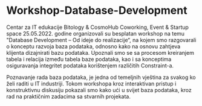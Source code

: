 # Workshop-Database-Development

Centar za IT edukacije Bitology & CosmoHub Coworking, Event & Startup space 25.05.2022. godine organizovali su besplatan workshop  na temu 
"Database Development – Od ideje do realizacije“, na kojem smo razgovarali o konceptu razvoja baza podataka, odnosno kako na osnovu zahtjeva klijenta 
dizajnirati bazu podataka. Upoznali smo se sa procesom kreiranjem tabela i relacija između tabela baze podataka, kao i sa konceptima osiguravanja integritet podataka
korištenjem različitih Constraint-a.

Poznavanje rada baza podataka, je jedna od temeljnih vještina za svakog ko želi raditi u IT industriji. Tokom workshopa kroz interaktivan pristup i 
konstruktivnu diskusiju pokazali smo kako ući u svijet baza podataka, kroz rad na praktičnim zadacima sa stvarnih projekata.
